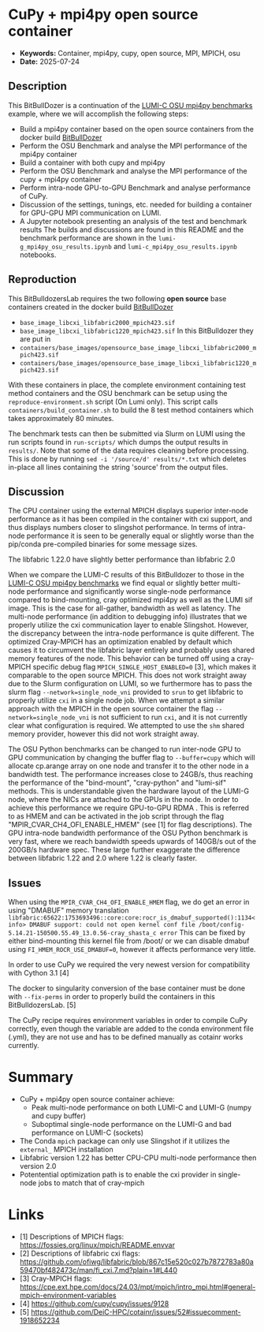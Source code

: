 # CuPy + mpi4py open source container
- **Keywords:** Container, mpi4py, cupy, open source, MPI, MPICH, osu
- **Date:** 2025-07-24
## Description
This BitBullDozer is a continuation of the [LUMI-C OSU mpi4py benchmarks](https://github.com/DeiC-HPC/cotainr/tree/2025.7.1/examples/LUMI/conda_mpi4py_mpich) example, where we will accomplish the following steps:
- Build a mpi4py container based on the open source containers from the docker build [BitBullDozer](https://github.com/DeiC-HPC/BitBulldozersLab/tree/explore/docker_builds/Docker%20build%20pipeline%20for%204%20different%20container%20approaches%20on%20LUMI)
- Perform the OSU Benchmark and analyse the MPI performance of the mpi4py container
- Build a container with both cupy and mpi4py
- Perform the OSU Benchmark and analyse the MPI performance of the cupy + mpi4py container
- Perform intra-node GPU-to-GPU Benchmark and analyse performance of CuPy.
- Discussion of the settings, tunings, etc. needed for building a container for GPU-GPU MPI communication on LUMI.
- A Jupyter notebook presenting an analysis of the test and benchmark results
The builds and discussions are found in this README and the benchmark performance are shown in the `lumi-g_mpi4py_osu_results.ipynb`  and `lumi-c_mpi4py_osu_results.ipynb` notebooks.

## Reproduction
This BitBulldozersLab requires the two following **open source** base containers created in the docker build [BitBullDozer](https://github.com/DeiC-HPC/BitBulldozersLab/tree/explore/docker_builds/Docker%20build%20pipeline%20for%204%20different%20container%20approaches%20on%20LUMI)
- `base_image_libcxi_libfabric2000_mpich423.sif`
- `base_image_libcxi_libfabric1220_mpich423.sif`
In this BitBulldozer they are put in
- `containers/base_images/opensource_base_image_libcxi_libfabric2000_mpich423.sif`
- `containers/base_images/opensource_base_image_libcxi_libfabric1220_mpich423.sif`

With these containers in place, the complete environment containing test method containers and the OSU benchmark can be setup using the `reproduce-environment.sh` script (On Lumi only). This script calls `containers/build_container.sh` to build the 8 test method containers which takes approximately 80 minutes.

The benchmark tests can then be submitted via Slurm on LUMI using the run scripts found in `run-scripts/` which dumps the output results in `results/`. Note that some of the data requires cleaning before processing. This is done by running `sed -i '/source/d' results/*.txt` which deletes in-place all lines containing the string 'source' from the output files.

## Discussion
The CPU container using the external MPICH displays superior inter-node performance as it has been compiled in the container with cxi support, and thus displays numbers closer to slingshot performance. In terms of intra-node performance it is seen to be generally equal or slightly worse than the pip/conda pre-compiled binaries for some message sizes.

The libfabric 1.22.0 have slightly better performance than libfabric 2.0

When we compare the LUMI-C results of this BitBulldozer to those in the  [LUMI-C OSU mpi4py benchmarks](https://github.com/DeiC-HPC/cotainr/tree/2025.7.1/examples/LUMI/conda_mpi4py_mpich)  we find equal or slightly better multi-node performance and significantly worse single-node performance compared to bind-mounting, cray optimized mpi4py as well as the LUMI sif image. This is the case for all-gather, bandwidth as well as latency. The multi-node performance (in addition to debugging info) illustrates that we properly utilize the cxi communication layer to enable Slingshot. However, the discrepancy between the intra-node performance is quite different. The optimized Cray-MPICH has an optimization enabled by default which causes it to circumvent the libfabric layer entirely and probably uses shared memory features of the node. This behavior can be turned off using a cray-MPICH specific debug flag `MPICH_SINGLE_HOST_ENABLED=0` [3], which makes it comparable to the open source MPICH. This does not work straight away due to the Slurm configuration on LUMI, so we furthermore has to pass the slurm flag `--network=single_node_vni` provided to `srun` to get libfabric to properly utilize `cxi` in a single node job.
When we attempt a similar approach with the MPICH in the open source container the flag `--network=single_node_vni` is not sufficient to run `cxi`, and it is not currently clear what configuration is required. We attempted to use the `shm` shared memory provider, however this did not work straight away.

The OSU Python benchmarks can be changed to run inter-node GPU to GPU communication by changing the buffer flag to `--buffer=cupy` which will allocate cp.arange array on one node and transfer it to the other node in a bandwidth test. The performance increases close to 24GB/s, thus reaching the performance of the "bind-mount", "cray-python" and "lumi-sif" methods. This is understandable given the hardware layout of the LUMI-G node, where the NICs are attached to the GPUs in the node. In order to achieve this performance we require GPU-to-GPU RDMA . This is referred to as HMEM and can be activated in the job script through the flag "MPIR_CVAR_CH4_OFI_ENABLE_HMEM" (see [1] for flag descriptions).
The GPU intra-node bandwidth performance of the OSU Python benchmark is very fast, where we reach bandwidth speeds upwards of 140GB/s out of the 200GB/s hardware spec. These large further exaggerate the difference between libfabric 1.22 and 2.0 where 1.22 is clearly faster. 

## Issues
When using the `MPIR_CVAR_CH4_OFI_ENABLE_HMEM` flag, we do get an error in using "DMABUF" memory translation
`libfabric:65622:1753693496::core:core:rocr_is_dmabuf_supported():1134<info> DMABUF support: could not open kernel conf file /boot/config-5.14.21-150500.55.49_13.0.56-cray_shasta_c error`
This can be fixed by either bind-mounting this kernel file from /boot/ or we can disable dmabuf using `FI_HMEM_ROCR_USE_DMABUF=0`, however it affects performance very little.

In order to use CuPy we required the very newest version for compatibility with Cython 3.1 [4]

The docker to singularity conversion of the base container must be done with `--fix-perms` in order to properly build the containers in this BitBulldozersLab. [5]

The CuPy recipe requires environment variables in order to compile CuPy correctly, even though the variable are added to the conda environment file (.yml), they are not use and has to be defined manually as cotainr works currently.
# Summary

- CuPy + mpi4py open source container achieve:
	- Peak multi-node performance on both LUMI-C and LUMI-G (numpy and cupy buffer)
	- Suboptimal single-node performance on the LUMI-G and bad performance on LUMI-C (sockets)
- The Conda `mpich` package can only use Slingshot if it utilizes the `external_` MPICH installation
- Libfabric version 1.22 has better CPU-CPU multi-node performance then version 2.0
- Potentential optimization path is to enable the cxi provider in single-node jobs to match that of cray-mpich

# Links
- [1] Descriptions of MPICH flags: https://fossies.org/linux/mpich/README.envvar
- [2] Descriptions of libfabric cxi flags: https://github.com/ofiwg/libfabric/blob/867c15e520c027b7872783a80a59470bf482473c/man/fi_cxi.7.md?plain=1#L440
- [3] Cray-MPICH flags: https://cpe.ext.hpe.com/docs/24.03/mpt/mpich/intro_mpi.html#general-mpich-environment-variables
- [4] https://github.com/cupy/cupy/issues/9128
- [5] https://github.com/DeiC-HPC/cotainr/issues/52#issuecomment-1918652234 